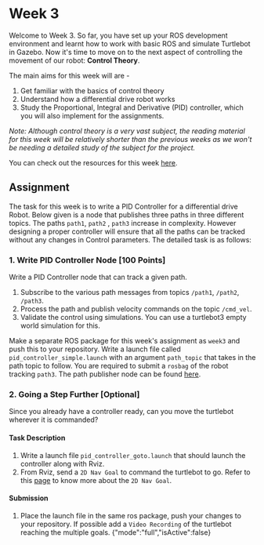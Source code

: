 # Week 3

Welcome to Week 3. So far, you have set up your ROS development environment and learnt how to work with basic ROS and simulate Turtlebot in Gazebo. Now it's time to move on to the next aspect of controlling the movement of our robot: **Control Theory**.

The main aims for this week will are -

1. Get familiar with the basics of control theory
2. Understand how a differential drive robot works
3. Study the Proportional, Integral and Derivative (PID) controller, which you will also implement for the assignments.

*Note: Although control theory is a very vast subject, the reading material for this week will be relatively shorter than the previous weeks as we won't be needing a detailed study of the subject for the project.*

You can check out the resources for this week [here](https://github.com/ERC-BPGC/QSTP_Robot-Automation-using-ROS_2021/blob/main/WEEK%203/RESOURCES.md).

## Assignment
The task for this week is to write a PID Controller for a differential drive Robot. Below given is a node that publishes three paths in three different topics. The paths `path1`, `path2` , `path3` increase in complexity. However designing a proper controller will ensure that all the paths can be tracked without any changes in Control parameters. The detailed task is as follows:

### 1. Write PID Controller Node [100 Points]
Write a PID Controller node that can track a given path.

1. Subscribe to the various path messages from topics `/path1`, `/path2`, `/path3`.
2. Process the path and publish velocity commands on the topic `/cmd_vel`.
3. Validate the control using simulations. You can use a turtlebot3 empty world simulation for this.

Make a separate ROS package for this week's assignment as `week3` and push this to your repository. Write a launch file called `pid_controller_simple.launch` with an argument `path_topic` that takes in the path topic to follow.
You are required to submit a `rosbag` of the robot tracking `path3`. The path publisher node can be found [here](path_publisher.py).

### 2. Going a Step Further [Optional]
Since you already have a controller ready, can you move the turtlebot wherever it is commanded?
#### Task Description
1. Write a launch file `pid_controller_goto.launch` that should launch the controller along with Rviz.
2. From Rviz, send a `2D Nav Goal` to command the turtlebot to go. Refer to this [page](http://wiki.ros.org/navigation/Tutorials/Using%20rviz%20with%20the%20Navigation%20Stack) to know more about the `2D Nav Goal`.
#### Submission
1. Place the launch file in the same ros package, push your changes to your repository. If possible add a `Video Recording` of the turtlebot reaching the multiple goals.
{"mode":"full","isActive":false}
